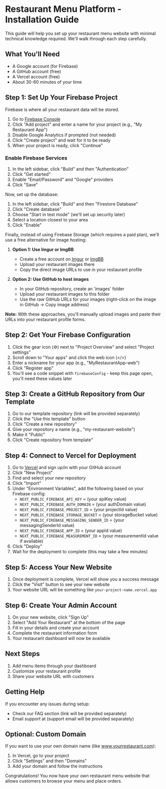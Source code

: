 # Restaurant Menu Platform - Installation Guide

This guide will help you set up your restaurant menu website with minimal technical knowledge required. We'll walk through each step carefully.

## What You'll Need

- A Google account (for Firebase)
- A GitHub account (free)
- A Vercel account (free)
- About 30-60 minutes of your time

## Step 1: Set Up Your Firebase Project

Firebase is where all your restaurant data will be stored.

1. Go to [Firebase Console](https://console.firebase.google.com/)
2. Click "Add project" and enter a name for your project (e.g., "My Restaurant App")
3. Disable Google Analytics if prompted (not needed)
4. Click "Create project" and wait for it to be ready
5. When your project is ready, click "Continue"

### Enable Firebase Services

1. In the left sidebar, click "Build" and then "Authentication"
2. Click "Get started"
3. Enable "Email/Password" and "Google" providers
4. Click "Save"

Now, set up the database:

1. In the left sidebar, click "Build" and then "Firestore Database"
2. Click "Create database"
3. Choose "Start in test mode" (we'll set up security later)
4. Select a location closest to your area
5. Click "Enable"

Finally, instead of using Firebase Storage (which requires a paid plan), we'll use a free alternative for image hosting:

1. **Option 1: Use Imgur or ImgBB**
   - Create a free account on [Imgur](https://imgur.com/) or [ImgBB](https://imgbb.com/)
   - Upload your restaurant images there
   - Copy the direct image URLs to use in your restaurant profile

2. **Option 2: Use GitHub to host images**
   - In your GitHub repository, create an 'images' folder
   - Upload your restaurant images to this folder
   - Use the raw GitHub URLs for your images (right-click on the image in GitHub → Copy image address)

**Note:** With these approaches, you'll manually upload images and paste their URLs into your restaurant profile forms.

## Step 2: Get Your Firebase Configuration

1. Click the gear icon (⚙️) next to "Project Overview" and select "Project settings"
2. Scroll down to "Your apps" and click the web icon (</>) 
3. Enter a nickname for your app (e.g., "MyRestaurantApp-web")
4. Click "Register app"
5. You'll see a code snippet with `firebaseConfig` - keep this page open, you'll need these values later

## Step 3: Create a GitHub Repository from Our Template

1. Go to our template repository (link will be provided separately)
2. Click the "Use this template" button
3. Click "Create a new repository"
4. Give your repository a name (e.g., "my-restaurant-website")
5. Make it "Public"
6. Click "Create repository from template"

## Step 4: Connect to Vercel for Deployment

1. Go to [Vercel](https://vercel.com/) and sign up/in with your GitHub account
2. Click "New Project"
3. Find and select your new repository
4. Click "Import"
5. Under "Environment Variables", add the following based on your Firebase config:
   - `NEXT_PUBLIC_FIREBASE_API_KEY` = (your apiKey value)
   - `NEXT_PUBLIC_FIREBASE_AUTH_DOMAIN` = (your authDomain value)
   - `NEXT_PUBLIC_FIREBASE_PROJECT_ID` = (your projectId value)
   - `NEXT_PUBLIC_FIREBASE_STORAGE_BUCKET` = (your storageBucket value)
   - `NEXT_PUBLIC_FIREBASE_MESSAGING_SENDER_ID` = (your messagingSenderId value)
   - `NEXT_PUBLIC_FIREBASE_APP_ID` = (your appId value)
   - `NEXT_PUBLIC_FIREBASE_MEASUREMENT_ID` = (your measurementId value if available)
6. Click "Deploy"
7. Wait for the deployment to complete (this may take a few minutes)

## Step 5: Access Your New Website

1. Once deployment is complete, Vercel will show you a success message
2. Click the "Visit" button to see your new website
3. Your website URL will be something like `your-project-name.vercel.app`

## Step 6: Create Your Admin Account

1. On your new website, click "Sign Up"
2. Select "Add Your Restaurant" at the bottom of the page
3. Fill in your details and create your account
4. Complete the restaurant information form
5. Your restaurant dashboard will now be available

## Next Steps

1. Add menu items through your dashboard
2. Customize your restaurant profile
3. Share your website URL with customers

## Getting Help

If you encounter any issues during setup:
- Check our FAQ section (link will be provided separately)
- Email support at (support email will be provided separately)

## Optional: Custom Domain

If you want to use your own domain name (like www.yourrestaurant.com):
1. In Vercel, go to your project
2. Click "Settings" and then "Domains"
3. Add your domain and follow the instructions

Congratulations! You now have your own restaurant menu website that allows customers to browse your menu and place orders. 